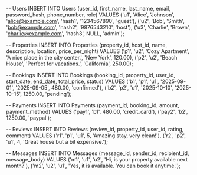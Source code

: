 -- Users
INSERT INTO Users (user_id, first_name, last_name, email, password_hash, phone_number, role)
VALUES
('u1', 'Alice', 'Johnson', 'alice@example.com', 'hash1', '1234567890', 'guest'),
('u2', 'Bob', 'Smith', 'bob@example.com', 'hash2', '9876543210', 'host'),
('u3', 'Charlie', 'Brown', 'charlie@example.com', 'hash3', NULL, 'admin');

-- Properties
INSERT INTO Properties (property_id, host_id, name, description, location, price_per_night)
VALUES
('p1', 'u2', 'Cozy Apartment', 'A nice place in the city center.', 'New York', 120.00),
('p2', 'u2', 'Beach House', 'Perfect for vacations.', 'California', 250.00);

-- Bookings
INSERT INTO Bookings (booking_id, property_id, user_id, start_date, end_date, total_price, status)
VALUES
('b1', 'p1', 'u1', '2025-09-01', '2025-09-05', 480.00, 'confirmed'),
('b2', 'p2', 'u1', '2025-10-10', '2025-10-15', 1250.00, 'pending');

-- Payments
INSERT INTO Payments (payment_id, booking_id, amount, payment_method)
VALUES
('pay1', 'b1', 480.00, 'credit_card'),
('pay2', 'b2', 1250.00, 'paypal');

-- Reviews
INSERT INTO Reviews (review_id, property_id, user_id, rating, comment)
VALUES
('r1', 'p1', 'u1', 5, 'Amazing stay, very clean!'),
('r2', 'p2', 'u1', 4, 'Great house but a bit expensive.');

-- Messages
INSERT INTO Messages (message_id, sender_id, recipient_id, message_body)
VALUES
('m1', 'u1', 'u2', 'Hi, is your property available next month?'),
('m2', 'u2', 'u1', 'Yes, it is available. You can book it anytime.');
